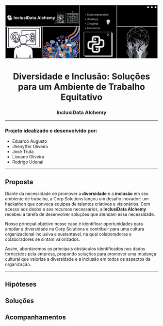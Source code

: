 [![Ada Hack!](AdaHack.png)](https://github.com/Ada-Empregabilidade/adahack-2024-dados/tree/main/Entregas/DD-08)

<h1 align="center">Diversidade e Inclusão: Soluções para um Ambiente de Trabalho Equitativo</h1>
<h3 align="center">InclusiData Alchemy</h3>

---

### Projeto idealizado e desenvolvido por:
+ Eduardo Augusto
+ Jhenyffer Oliveira
+ José Truta
+ Lisnane Oliveira
+ Rodrigo Udenal

---

## Proposta 
Diante da necessidade de promover a **diversidade** e a **inclusão** em seu ambiente de trabalho, a Corp Solutions lançou um desafio inovador: um hackathon que convoca equipes de talentos criativos e visionários. Com acesso aos dados e aos recursos necessários, a **InclusiData Alchemy** recebeu a tarefa de desenvolver soluções que atendam essa necessidade. 

Nosso principal objetivo nesse case é identificar oportunidades para ampliar a diversidade na Corp Solutions e contribuir para uma cultura organizacional inclusiva e sustentável, na qual colaboradoras e colaboradores se sintam valorizados.

Assim, abordaremos os principais obstáculos identificados nos dados fornecidos pela empresa, propondo soluções para promover uma mudança cultural que valorize a diversidade e a inclusão em todos os aspectos da organização.

---

## Hipóteses

## Soluções

## Acompanhamentos